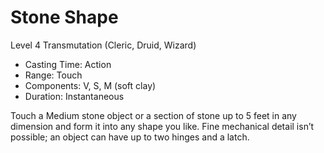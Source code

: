 # Stone Shape
Level 4 Transmutation (Cleric, Druid, Wizard)

- Casting Time: Action
- Range: Touch
- Components: V, S, M (soft clay)
- Duration: Instantaneous

Touch a Medium stone object or a section of stone up to 5 feet in any dimension and form it into any shape you like. Fine mechanical detail isn’t possible; an object can have up to two hinges and a latch.
